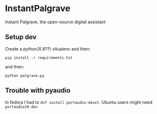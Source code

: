 # InstantPalgrave
Instant Palgrave, the open-source digital assistant


## Setup dev

Create a python3(.8??) vitualenv and then:

```console
pip install -r requirements.txt
```

and then:

```console
python palgrave.py
```


## Trouble with pyaudio

In fedora I had to `dnf install portaudio-devel`. Ubuntu users might need `portaudio19-dev`
